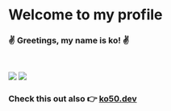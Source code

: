 # Welcome to my profile

### :v: Greetings, my name is ko! :v:

<br />

![](https://github-readme-stats.vercel.app/api/top-langs/?username=ko50&layout=compact&hide=html&theme=nord)
![](https://github-readme-stats.vercel.app/api?username=ko50&count_private=true&show_icons=true&theme=nord)

### Check this out also 👉  [ko50.dev](https://ko50.dev)
